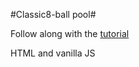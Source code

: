 #Classic8-ball pool#

Follow along with the [tutorial](https://youtu.be/aXwCrtAo4Wc)

HTML and vanilla JS